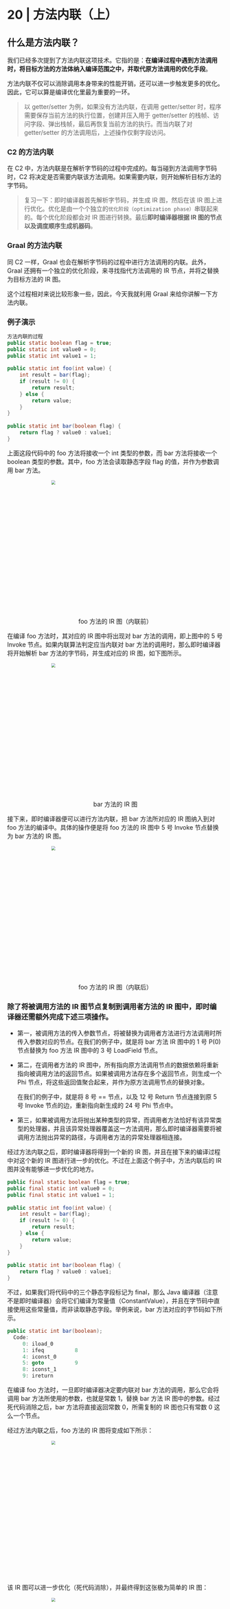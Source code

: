 20 | 方法内联（上）
===

## 什么是方法内联？

我们已经多次提到了方法内联这项技术。它指的是：**在编译过程中遇到方法调用时，将目标方法的方法体纳入编译范围之中，并取代原方法调用的优化手段**。

方法内联不仅可以消除调用本身带来的性能开销，还可以进一步触发更多的优化。因此，它可以算是编译优化里最为重要的一环。

> 以 getter/setter 为例，如果没有方法内联，在调用 getter/setter 时，程序需要保存当前方法的执行位置，创建并压入用于 getter/setter 的栈帧、访问字段、弹出栈帧，最后再恢复当前方法的执行。而当内联了对 getter/setter 的方法调用后，上述操作仅剩字段访问。

### C2 的方法内联

在 C2 中，方法内联是在解析字节码的过程中完成的。每当碰到方法调用字节码时，C2 将决定是否需要内联该方法调用。如果需要内联，则开始解析目标方法的字节码。

> 复习一下：即时编译器首先解析字节码，并生成 IR 图，然后在该 IR 图上进行优化。优化是由一个个独立的`优化阶段（optimization phase）`串联起来的。每个优化阶段都会对 IR 图进行转换。最后**即时编译器根据 IR 图的节点以及调度顺序生成机器码**。

### Graal 的方法内联

同 C2 一样，Graal 也会在解析字节码的过程中进行方法调用的内联。此外，Graal 还拥有一个独立的优化阶段，来寻找指代方法调用的 IR 节点，并将之替换为目标方法的 IR 图。

这个过程相对来说比较形象一些，因此，今天我就利用 Graal 来给你讲解一下方法内联。

### 例子演示

```java
方法内联的过程
public static boolean flag = true;
public static int value0 = 0;
public static int value1 = 1;
 
public static int foo(int value) {
    int result = bar(flag);
    if (result != 0) {
        return result;
    } else {
        return value;
    }
}
 
public static int bar(boolean flag) {
    return flag ? value0 : value1;
}
```

上面这段代码中的 foo 方法将接收一个 int 类型的参数，而 bar 方法将接收一个 boolean 类型的参数。其中，foo 方法会读取静态字段 flag 的值，并作为参数调用 bar 方法。

<div align="center"> <img src="pics/20-1.png" width="500" style="zoom:60%"/> </div><br>

<div align="center">foo 方法的 IR 图（内联前）</div>

在编译 foo 方法时，其对应的 IR 图中将出现对 bar 方法的调用，即上图中的 5 号 Invoke 节点。如果内联算法判定应当内联对 bar 方法的调用时，那么即时编译器将开始解析 bar 方法的字节码，并生成对应的 IR 图，如下图所示。

<div align="center"> <img src="pics/20-2.png" width="500" style="zoom:60%"/> </div><br>

<div align="center">bar 方法的 IR 图</div>

接下来，即时编译器便可以进行方法内联，把 bar 方法所对应的 IR 图纳入到对 foo 方法的编译中。具体的操作便是将 foo 方法的 IR 图中 5 号 Invoke 节点替换为 bar 方法的 IR 图。

<div align="center"> <img src="pics/20-3.png" width="500" style="zoom:60%"/> </div><br>

<div align="center">foo 方法的 IR 图（内联后）</div>

### 除了将被调用方法的 IR 图节点复制到调用者方法的 IR 图中，即时编译器还需额外完成下述三项操作。

* 第一，被调用方法的传入参数节点，将被替换为调用者方法进行方法调用时所传入参数对应的节点。在我们的例子中，就是将 bar 方法 IR 图中的 1 号 P(0) 节点替换为 foo 方法 IR 图中的 3 号 LoadField 节点。

* 第二，在调用者方法的 IR 图中，所有指向原方法调用节点的数据依赖将重新指向被调用方法的返回节点。如果被调用方法存在多个返回节点，则生成一个 Phi 节点，将这些返回值聚合起来，并作为原方法调用节点的替换对象。

	在我们的例子中，就是将 8 号 == 节点，以及 12 号 Return 节点连接到原 5 号 Invoke 节点的边，重新指向新生成的 24 号 Phi 节点中。

* 第三，如果被调用方法将抛出某种类型的异常，而调用者方法恰好有该异常类型的处理器，并且该异常处理器覆盖这一方法调用，那么即时编译器需要将被调用方法抛出异常的路径，与调用者方法的异常处理器相连接。

经过方法内联之后，即时编译器将得到一个新的 IR 图，并且在接下来的编译过程中对这个新的 IR 图进行进一步的优化。不过在上面这个例子中，方法内联后的 IR 图并没有能够进一步优化的地方。

```java
public final static boolean flag = true;
public final static int value0 = 0;
public final static int value1 = 1;
 
public static int foo(int value) {
    int result = bar(flag);
    if (result != 0) {
        return result;
    } else {
        return value;
    }
}
 
public static int bar(boolean flag) {
    return flag ? value0 : value1;
}
```

不过，如果我们将代码中的三个静态字段标记为 final，那么 Java 编译器（注意不是即时编译器）会将它们编译为常量值（ConstantValue），并且在字节码中直接使用这些常量值，而非读取静态字段。举例来说，bar 方法对应的字节码如下所示。

```java
public static int bar(boolean);
  Code:
     0: iload_0
     1: ifeq          8
     4: iconst_0
     5: goto          9
     8: iconst_1
     9: ireturn
```

在编译 foo 方法时，一旦即时编译器决定要内联对 bar 方法的调用，那么它会将调用 bar 方法所使用的参数，也就是常数 1，替换 bar 方法 IR 图中的参数。经过死代码消除之后，bar 方法将直接返回常数 0，所需复制的 IR 图也只有常数 0 这么一个节点。

经过方法内联之后，foo 方法的 IR 图将变成如下所示：

<div align="center"> <img src="pics/20-4.png" width="500" style="zoom:60%"/> </div><br>

该 IR 图可以进一步优化（死代码消除），并最终得到这张极为简单的 IR 图：

<div align="center"> <img src="pics/20-5.png" width="500" style="zoom:60%"/> </div><br>

## 方法内联的条件

### 优势

方法内联能够触发更多的优化。通常而言，内联越多，生成代码的执行效率越高。

### 劣势

* 然而，**对于即时编译器来说，内联越多，编译时间也就越长，而程序达到峰值性能的时刻也将被推迟。**

* 内联越多也将导致生成的机器码越长。在 Java 虚拟机里，编译生成的机器码会被部署到 Code Cache 之中。这个 Code Cache 是有大小限制的（由 Java 虚拟机参数 -XX:ReservedCodeCacheSize 控制）。

	这就意味着，生成的机器码越长，越容易填满 Code Cache，从而出现 Code Cache 已满，即时编译已被关闭的警告信息（CodeCache is full. Compiler has been disabled）。

因此，即时编译器不会无限制地进行方法内联。

### 下面列举即时编译器的部分内联规则

（其他的特殊规则，如自动拆箱总会被内联、Throwable 类的方法不能被其他类中的方法所内联，你可以直接参考[JDK 的源代码](http://hg.openjdk.java.net/jdk/jdk/file/da387726a4f5/src/hotspot/share/opto/bytecodeInfo.cpp#l197)。）

* **首先，由 -XX:CompileCommand 中的 inline 指令指定的方法，以及由 @ForceInline 注解的方法（仅限于 JDK 内部方法），会被强制内联。** 

	而由 -XX:CompileCommand 中的 dontinline 指令或 exclude 指令（表示不编译）指定的方法，以及由 @DontInline 注解的方法（仅限于 JDK 内部方法），则始终不会被内联。

* **其次，如果调用字节码对应的符号引用未被解析、目标方法所在的类未被初始化，或者目标方法是 native 方法，都将导致方法调用无法内联**。

* **再次，C2 不支持内联超过 9 层的调用（可以通过虚拟机参数 -XX:MaxInlineLevel 调整），以及 1 层的直接递归调用（可以通过虚拟机参数 -XX:MaxRecursiveInlineLevel 调整）**。

> 如果方法 a 调用了方法 b，而方法 b 调用了方法 c，那么我们称 b 为 a 的 1 层调用，而 c 为 a 的 2 层调用。
 
* 最后，即时编译器将根据方法调用指令所在的程序路径的热度，目标方法的调用次数及大小，以及当前 IR 图的大小来决定方法调用能否被内联。

<div align="center"> <img src="pics/20-6.jpg" width="500" style="zoom:120%"/> </div><br>

我在上面的表格列举了一些 C2 相关的虚拟机参数。**总体来说，即时编译器中的内联算法更青睐于小方法**。

## 总结与实践

本节介绍了方法内联的过程以及条件。

方法内联是指，在编译过程中，当遇到方法调用时，将目标方法的方法体纳入编译范围之中，并取代原方法调用的优化手段。

即时编译器既可以在解析过程中替换方法调用字节码，也可以在 IR 图中替换方法调用 IR 节点。这两者都需要将目标方法的参数以及返回值映射到当前方法来。

方法内联有许多规则。除了一些强制内联以及强制不内联的规则外，即时编译器会根据方法调用的层数、方法调用指令所在的程序路径的热度、目标方法的调用次数及大小，以及当前 IR 图的大小来决定方法调用能否被内联。

## 实践环节

你可以利用虚拟机参数 -XX:+PrintInlining 来打印编译过程中的内联情况。具体每项内联信息所代表的意思，你可以[参考这一网页](https://wiki.openjdk.java.net/display/HotSpot/Server+Compiler+Inlining+Messages)。